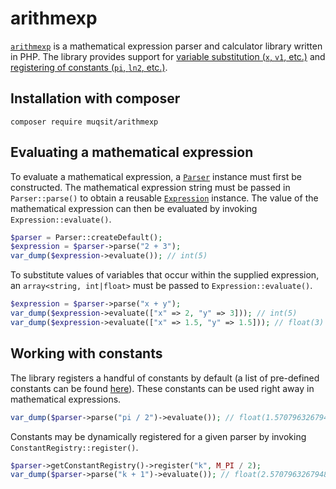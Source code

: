 # arithmexp
[`arithmexp`](https://github.com/Muqsit/arithmexp) is a mathematical expression parser and calculator library written in PHP.
The library provides support for [variable substitution (`x`, `v1`, etc.)](https://github.com/Muqsit/arithmexp/new/master#evaluating-a-mathematical-expression) and [registering of constants (`pi`, `ln2`, etc.)]().

## Installation with composer
```
composer require muqsit/arithmexp
```

## Evaluating a mathematical expression
To evaluate a mathematical expression, a [`Parser`](https://github.com/Muqsit/arithmexp/blob/master/src/Parser.php) instance must first be constructed.
The mathematical expression string must be passed in `Parser::parse()` to obtain a reusable [`Expression`](https://github.com/Muqsit/arithmexp/blob/master/src/expression/Expression.php) instance.
The value of the mathematical expression can then be evaluated by invoking `Expression::evaluate()`.
```php
$parser = Parser::createDefault();
$expression = $parser->parse("2 + 3");
var_dump($expression->evaluate()); // int(5)
```

To substitute values of variables that occur within the supplied expression, an `array<string, int|float>` must be passed to `Expression::evaluate()`.
```php
$expression = $parser->parse("x + y");
var_dump($expression->evaluate(["x" => 2, "y" => 3])); // int(5)
var_dump($expression->evaluate(["x" => 1.5, "y" => 1.5])); // float(3)
```

## Working with constants
The library registers a handful of constants by default (a list of pre-defined constants can be found [here](https://github.com/Muqsit/arithmexp/wiki/List-of-pre-defined-constants)).
These constants can be used right away in mathematical expressions.
```php
var_dump($parser->parse("pi / 2")->evaluate()); // float(1.5707963267948966)
```

Constants may be dynamically registered for a given parser by invoking `ConstantRegistry::register()`.
```php
$parser->getConstantRegistry()->register("k", M_PI / 2);
var_dump($parser->parse("k + 1")->evaluate()); // float(2.5707963267948966)
```
